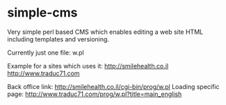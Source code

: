 simple-cms
==========

Very simple perl based CMS which enables editing a web site HTML including templates and versioning.

Currently just one file: w.pl

Example for a sites which uses it:
http://smilehealth.co.il
http://www.traduc71.com

Back office link: http://smilehealth.co.il/cgi-bin/prog/w.pl
Loading specific page: http://www.traduc71.com/prog/w.pl?title=main_english
